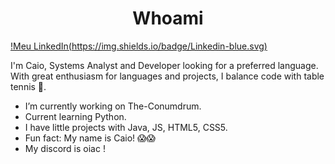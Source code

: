 <h1 align="center"> Whoami</h1>

[!Meu LinkedIn(https://img.shields.io/badge/Linkedin-blue.svg)](https://www.linkedin.com/in/seu-usuario/)

I'm Caio, Systems Analyst and Developer looking for a preferred language. With great enthusiasm for languages ​​and projects, I balance code with table tennis 🏓.

* I’m currently working on The-Conumdrum.
* Current learning Python.
* I have little projects with Java, JS, HTML5, CSS5.
* Fun fact: My name is Caio! 😱😱
* My discord is oiac !

